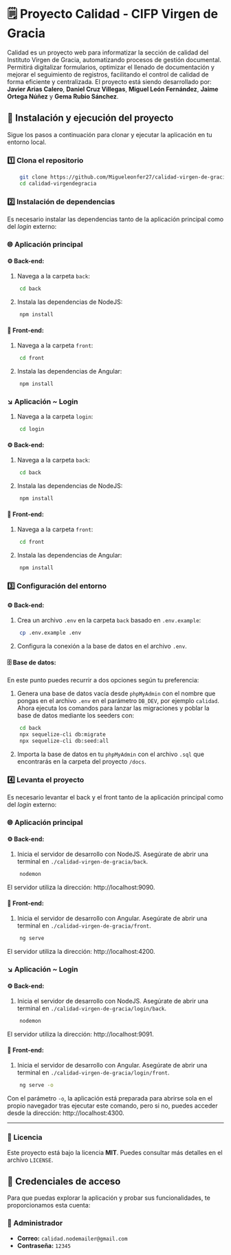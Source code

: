 # 🗒️ Proyecto Calidad - CIFP Virgen de Gracia

Calidad es un proyecto web para informatizar la sección de calidad del Instituto Virgen de Gracia, automatizando procesos de gestión documental. Permitirá digitalizar formularios, optimizar el llenado de documentación y mejorar el seguimiento de registros, facilitando el control de calidad de forma eficiente y centralizada. El proyecto está siendo desarrollado por: **Javier Arias Calero**, **Daniel Cruz Villegas**, **Miguel León Fernández**, **Jaime Ortega Núñez** y **Gema Rubio Sánchez**.

## 🚀 Instalación y ejecución del proyecto 
Sigue los pasos a continuación para clonar y ejecutar la aplicación en tu entorno local. 

### 1️⃣ Clona el repositorio 
```bash 
	git clone https://github.com/Migueleonfer27/calidad-virgen-de-gracia.git 
	cd calidad-virgendegracia
```
### 2️⃣ Instalación de dependencias
Es necesario instalar las dependencias tanto de la aplicación principal como del *login* externo:

### 🌐 Aplicación principal

#### ⚙️ Back-end:
1. Navega a la carpeta `back`: 
```bash
	cd back
```
2. Instala las dependencias de NodeJS:
```bash
	npm install
```
#### 🎨 Front-end:
1. Navega a la carpeta `front`: 
```bash
	cd front
```
2. Instala las dependencias de Angular:
```bash
	npm install
```

### ↘️ Aplicación ~ Login

1. Navega a la carpeta `login`:
```bash
	cd login
```
#### ⚙️ Back-end:
1. Navega a la carpeta `back`: 
```bash
	cd back
```
2. Instala las dependencias de NodeJS:
```bash
	npm install
```
#### 🎨 Front-end:
1. Navega a la carpeta `front`: 
```bash
	cd front
```
2. Instala las dependencias de Angular:
```bash
	npm install
```

### 3️⃣ Configuración del entorno

#### ⚙️ Back-end:
1. Crea un archivo `.env` en la carpeta `back` basado en `.env.example`:
```bash
	cp .env.example .env
```
2. Configura la conexión a la base de datos en el archivo `.env`.

#### 🗄️ Base de datos:
En este punto puedes recurrir a dos opciones según tu preferencia:

1. Genera una base de datos vacía desde `phpMyAdmin` con el nombre que pongas en el archivo  `.env` en el parámetro `DB_DEV`, por ejemplo `calidad`. Ahora ejecuta los comandos para lanzar las migraciones y poblar la base de datos mediante los seeders con:
```bash
	cd back
	npx sequelize-cli db:migrate
	npx sequelize-cli db:seed:all
```
2. Importa la base de datos en tu `phpMyAdmin` con el archivo `.sql` que encontrarás en la carpeta del proyecto `/docs`.

### 4️⃣ Levanta el proyecto
Es necesario levantar el back y el front tanto de la aplicación principal como del *login* externo:

### 🌐 Aplicación principal

#### ⚙️ Back-end:
1. Inicia el servidor de desarrollo con NodeJS. Asegúrate de abrir una terminal en `./calidad-virgen-de-gracia/back`.
```bash
	nodemon
```
El servidor utiliza la dirección: http://localhost:9090.

#### 🎨 Front-end:
1. Inicia el servidor de desarrollo con Angular. Asegúrate de abrir una terminal en `./calidad-virgen-de-gracia/front`.
```bash
	ng serve
```
El servidor utiliza la dirección: http://localhost:4200.

### ↘️ Aplicación ~ Login

#### ⚙️ Back-end:
1. Inicia el servidor de desarrollo con NodeJS. Asegúrate de abrir una terminal en `./calidad-virgen-de-gracia/login/back`.

```bash
	nodemon
```
El servidor utiliza la dirección: http://localhost:9091.

#### 🎨 Front-end:
1. Inicia el servidor de desarrollo con Angular. Asegúrate de abrir una terminal en `./calidad-virgen-de-gracia/login/front`.
```bash
	ng serve -o
```
Con el parámetro `-o`, la aplicación está preparada para abrirse sola en el propio navegador tras ejecutar este comando, pero si no, puedes acceder desde la dirección: http://localhost:4300.

---

### 📝 Licencia

Este proyecto está bajo la licencia **MIT**. Puedes consultar más detalles en el archivo `LICENSE`.

## 🔑 Credenciales de acceso
Para que puedas explorar la aplicación y probar sus funcionalidades, te proporcionamos esta cuenta: 

### 👑 Administrador
- **Correo:** `calidad.nodemailer@gmail.com` 
- **Contraseña:** `12345` 